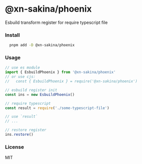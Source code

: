 # @xn-sakina/phoenix

Esbuild transform register for require typescript file

### Install

```bash
  pnpm add -D @xn-sakina/phoenix
```

### Usage

```ts
// use es module
import { EsbuildPhoenix } from '@xn-sakina/phoenix'
// or use cjs: 
//   const { EsbuildPhoenix } = require('@xn-sakina/phoenix')

// esbuild register init
const ins = new EsbuildPhoenix()

// require typescript
const result = require('./some-typescript-file')

// use `result`
// ...

// restore register
ins.restore()
```

### License

MIT
